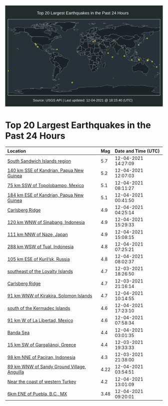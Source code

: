 ![Map](./map.png)

# Top 20 Largest Earthquakes in the Past 24 Hours

| Location | Mag | Date and Time (UTC) |
|:---|:---|:---|
| [South Sandwich Islands region](https://earthquake.usgs.gov/earthquakes/eventpage/us6000g90r) | 5.7 | 12-04-2021 14:27:09 |
| [140 km SSE of Kandrian, Papua New Guinea](https://earthquake.usgs.gov/earthquakes/eventpage/us6000g90b) | 5.2 | 12-04-2021 12:07:03 |
| [75 km SSW of Topolobampo, Mexico](https://earthquake.usgs.gov/earthquakes/eventpage/us6000g8z7) | 5.1 | 12-04-2021 08:11:27 |
| [184 km ESE of Kandrian, Papua New Guinea](https://earthquake.usgs.gov/earthquakes/eventpage/us6000g8wl) | 5.1 | 12-04-2021 00:41:50 |
| [Carlsberg Ridge](https://earthquake.usgs.gov/earthquakes/eventpage/us6000g8xt) | 4.9 | 12-04-2021 04:25:14 |
| [120 km WNW of Sinabang, Indonesia](https://earthquake.usgs.gov/earthquakes/eventpage/us6000g916) | 4.9 | 12-04-2021 15:29:33 |
| [111 km NNW of Naze, Japan](https://earthquake.usgs.gov/earthquakes/eventpage/us6000g913) | 4.9 | 12-04-2021 15:08:15 |
| [288 km WSW of Tual, Indonesia](https://earthquake.usgs.gov/earthquakes/eventpage/us6000g8yq) | 4.8 | 12-04-2021 07:25:21 |
| [105 km ESE of Kuril’sk, Russia](https://earthquake.usgs.gov/earthquakes/eventpage/us6000g8z3) | 4.8 | 12-04-2021 08:02:37 |
| [southeast of the Loyalty Islands](https://earthquake.usgs.gov/earthquakes/eventpage/us6000g8tx) | 4.7 | 12-03-2021 18:26:50 |
| [Carlsberg Ridge](https://earthquake.usgs.gov/earthquakes/eventpage/us6000g8uz) | 4.7 | 12-03-2021 21:16:14 |
| [91 km WNW of Kirakira, Solomon Islands](https://earthquake.usgs.gov/earthquakes/eventpage/us6000g8zx) | 4.7 | 12-04-2021 10:14:55 |
| [south of the Kermadec Islands](https://earthquake.usgs.gov/earthquakes/eventpage/us6000g91r) | 4.6 | 12-04-2021 17:23:10 |
| [91 km W of La Libertad, Mexico](https://earthquake.usgs.gov/earthquakes/eventpage/us6000g8yu) | 4.6 | 12-04-2021 07:58:34 |
| [Banda Sea](https://earthquake.usgs.gov/earthquakes/eventpage/us6000g8xd) | 4.4 | 12-04-2021 03:01:35 |
| [15 km SW of Gargaliánoi, Greece](https://earthquake.usgs.gov/earthquakes/eventpage/us6000g8u9) | 4.4 | 12-03-2021 19:33:33 |
| [98 km NNE of Paciran, Indonesia](https://earthquake.usgs.gov/earthquakes/eventpage/us6000g8v4) | 4.3 | 12-03-2021 21:38:00 |
| [89 km WNW of Sandy Ground Village, Anguilla](https://earthquake.usgs.gov/earthquakes/eventpage/pr2021338000) | 4.22 | 12-04-2021 03:54:51 |
| [Near the coast of western Turkey](https://earthquake.usgs.gov/earthquakes/eventpage/us6000g90g) | 4.2 | 12-04-2021 13:01:09 |
| [6km ENE of Puebla, B.C., MX](https://earthquake.usgs.gov/earthquakes/eventpage/ci39878511) | 3.48 | 12-04-2021 09:20:01 |
